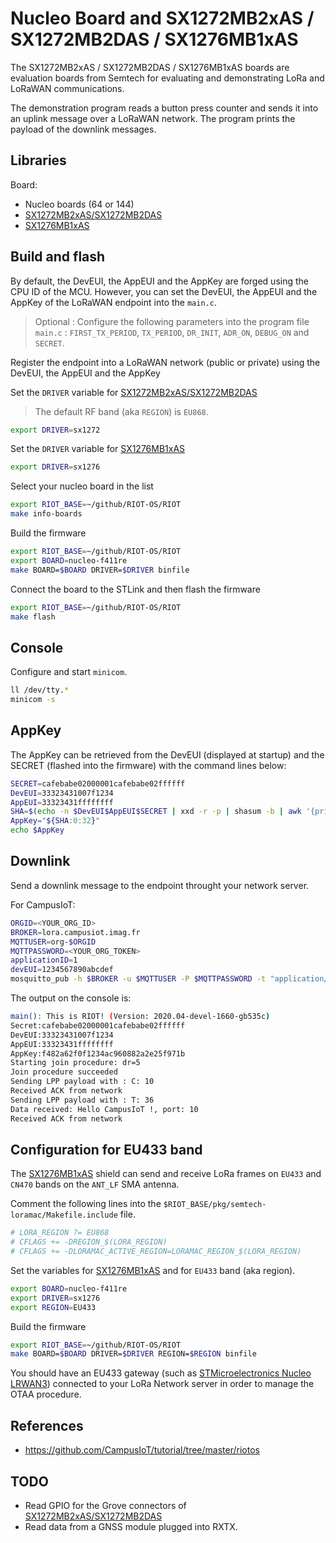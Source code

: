 # Nucleo Board and SX1272MB2xAS / SX1272MB2DAS / SX1276MB1xAS

The SX1272MB2xAS / SX1272MB2DAS / SX1276MB1xAS boards are evaluation boards from Semtech for evaluating and demonstrating LoRa and LoRaWAN communications.

The demonstration program reads a button press counter and sends it into an uplink message over a LoRaWAN network. The program prints the payload of the downlink messages. 

## Libraries

Board:
* Nucleo boards (64 or 144)
* [SX1272MB2xAS/SX1272MB2DAS](https://os.mbed.com/components/SX1272MB2xAS/)
* [SX1276MB1xAS](https://os.mbed.com/components/SX1276MB1xAS/)

## Build and flash

By default, the DevEUI, the AppEUI and the AppKey are forged using the CPU ID of the MCU. However, you can set the DevEUI, the AppEUI and the AppKey of the LoRaWAN endpoint into the `main.c`.

> Optional : Configure the following parameters into the program file `main.c` : `FIRST_TX_PERIOD`, `TX_PERIOD`, `DR_INIT`, `ADR_ON`, `DEBUG_ON` and `SECRET`.

Register the endpoint into a LoRaWAN network (public or private) using the DevEUI, the AppEUI and the AppKey

Set the `DRIVER` variable for [SX1272MB2xAS/SX1272MB2DAS](https://os.mbed.com/components/SX1272MB2xAS/)

> The default RF band (aka `REGION`) is `EU868`.

```bash
export DRIVER=sx1272
```

Set the `DRIVER` variable for [SX1276MB1xAS](https://os.mbed.com/components/SX1276MB1xAS/)
```bash
export DRIVER=sx1276
```

Select your nucleo board in the list
```bash
export RIOT_BASE=~/github/RIOT-OS/RIOT
make info-boards
```

Build the firmware
```bash
export RIOT_BASE=~/github/RIOT-OS/RIOT
export BOARD=nucleo-f411re
make BOARD=$BOARD DRIVER=$DRIVER binfile
```

Connect the board to the STLink and then flash the firmware
```bash
export RIOT_BASE=~/github/RIOT-OS/RIOT
make flash
```

## Console
Configure and start `minicom`.

```bash
ll /dev/tty.*
minicom -s
```

## AppKey

The AppKey can be retrieved from the DevEUI (displayed at startup) and the SECRET (flashed into the firmware) with the command lines below:

```bash
SECRET=cafebabe02000001cafebabe02ffffff                                         
DevEUI=33323431007f1234                                                         
AppEUI=33323431ffffffff                                                        
SHA=$(echo -n $DevEUI$AppEUI$SECRET | xxd -r -p | shasum -b | awk '{print $1}')
AppKey="${SHA:0:32}"
echo $AppKey
```

## Downlink

Send a downlink message to the endpoint throught your network server.

For CampusIoT:
```bash
ORGID=<YOUR_ORG_ID>
BROKER=lora.campusiot.imag.fr
MQTTUSER=org-$ORGID
MQTTPASSWORD=<YOUR_ORG_TOKEN>
applicationID=1
devEUI=1234567890abcdef
mosquitto_pub -h $BROKER -u $MQTTUSER -P $MQTTPASSWORD -t "application/$applicationID/device/$devEUI/tx" -m '{"reference": "abcd1234","confirmed": true, "fPort": 10,"data":"SGVsbG8gQ2FtcHVzSW9UICE="}'
```

The output on the console is:
```bash
main(): This is RIOT! (Version: 2020.04-devel-1660-gb535c)
Secret:cafebabe02000001cafebabe02ffffff                                         
DevEUI:33323431007f1234                                                         
AppEUI:33323431ffffffff                                                         
AppKey:f482a62f0f1234ac960882a2e25f971b                                         
Starting join procedure: dr=5                                                   
Join procedure succeeded                                                        
Sending LPP payload with : C: 10                                             
Received ACK from network                                                       
Sending LPP payload with : T: 36                                             
Data received: Hello CampusIoT !, port: 10                                      
Received ACK from network                                                       
```

## Configuration for EU433 band

The [SX1276MB1xAS](https://os.mbed.com/components/SX1276MB1xAS/) shield can send and receive LoRa frames on `EU433` and `CN470` bands on the `ANT_LF` SMA antenna.

Comment the following lines into the `$RIOT_BASE/pkg/semtech-loramac/Makefile.include` file.
```makefile
# LORA_REGION ?= EU868
# CFLAGS += -DREGION_$(LORA_REGION)
# CFLAGS += -DLORAMAC_ACTIVE_REGION=LORAMAC_REGION_$(LORA_REGION)
```

Set the variables for [SX1276MB1xAS](https://os.mbed.com/components/SX1276MB1xAS/) and for `EU433` band (aka region).
```bash
export BOARD=nucleo-f411re
export DRIVER=sx1276
export REGION=EU433
```

Build the firmware
```bash
export RIOT_BASE=~/github/RIOT-OS/RIOT
make BOARD=$BOARD DRIVER=$DRIVER REGION=$REGION binfile
```

You should have an EU433 gateway (such as [STMicroelectronics Nucleo LRWAN3](https://github.com/CampusIoT/tutorial/blob/master/p-nucleo-lrwan/README.md#d%C3%A9marrage-de-la-gateway-lrwan3-433-mhz)) connected to your LoRa Network server in order to manage the OTAA procedure.


## References
* https://github.com/CampusIoT/tutorial/tree/master/riotos

## TODO
* Read GPIO for the Grove connectors of [SX1272MB2xAS/SX1272MB2DAS](https://os.mbed.com/components/SX1272MB2xAS/)
* Read data from a GNSS module plugged into RXTX.
